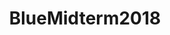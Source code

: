 ---
title: BlueMidterm2018
crosslinks:
- Political_Revolution
- Enough_Sanders_Spam
- RalphNortham
- politics
- esist
- justicedemocrats
- SandersForPresident
- EnoughTrumpSpam
- PoliticalDiscussion
- AMAAggregator
- AntiTrumpAlliance
- democrats
- xkcd
- BetoORourke
- WayOfTheBern
- IAmA
- The_Donald
- BlueBridge
- kamala_for_president
---